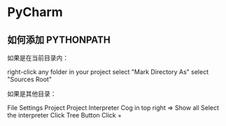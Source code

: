 # PyCharm

<!--
ID: 64b92ffd-080d-4937-8e7b-649418a86ea6
Status: draft
Date: 2020-09-01T20:53:25
Modified: 2020-09-01T20:53:25
wp_id: 1892
-->

## 如何添加 PYTHONPATH

如果是在当前目录内：

right-click any folder in your project
select "Mark Directory As"
select "Sources Root"

如果是其他目录：

File
Settings
Project
Project Interpreter
Cog in top right => Show all
Select the interpreter
Click Tree Button
Click +

